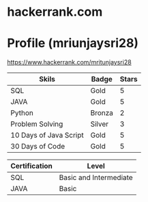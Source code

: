 # hackerrank.com

# Profile (mriunjaysri28) 
https://www.hackerrank.com/mritunjaysri28

Skils | Badge | Stars
--------|-------|------
SQL | Gold | 5
JAVA | Gold | 5
Python | Bronza | 2
Problem Solving | Silver | 3
10 Days of Java Script | Gold | 5
30 Days of Code | Gold | 5

Certification | Level
----------------|------
SQL | Basic and Intermediate
JAVA | Basic




